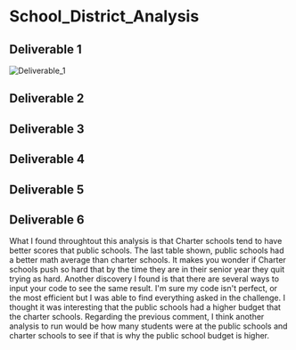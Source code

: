# School_District_Analysis
## Deliverable 1
![Deliverable_1](Challenge_Images/Deliverable_1.png)
## Deliverable 2

## Deliverable 3

## Deliverable 4

## Deliverable 5

## Deliverable 6
 What I found throughtout this analysis is that Charter schools tend to have better scores that public schools. The last table shown, public schools had a better math average than charter schools. It makes you wonder if Charter schools push so hard that by the time they are in their senior year they quit trying as hard. Another discovery I found is that there are several ways to input your code to see the same result. I'm sure my code isn't perfect, or the most efficient but I was able to find everything asked in the challenge. I thought it was interesting that the public schools had a higher budget that the charter schools. Regarding the previous comment, I think another analysis to run would be how many students were at the public schools and charter schools to see if that is why the public school budget is higher.
